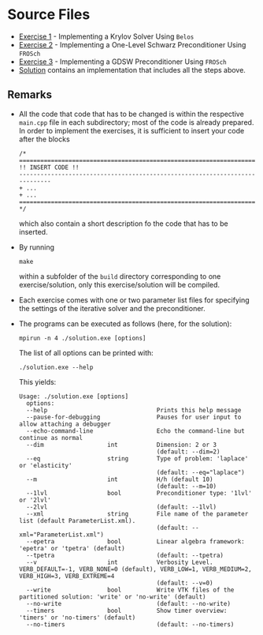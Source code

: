 # Source Files

+ [Exercise 1](https://github.com/searhein/frosch-demo/tree/main/src/exercise-1) - Implementing a Krylov Solver Using `Belos`
+ [Exercise 2](https://github.com/searhein/frosch-demo/tree/main/src/exercise-2) - Implementing a One-Level Schwarz Preconditioner Using `FROSch`
+ [Exercise 3](https://github.com/searhein/frosch-demo/tree/main/src/exercise-3) - Implementing a GDSW Preconditioner Using `FROSch`
+ [Solution](https://github.com/searhein/frosch-demo/tree/main/src/solution) contains an implementation that includes all the steps above.

## Remarks

+ All the code that code that has to be changed is within the respective `main.cpp` file in each subdirectory; most of the code is already prepared. In order to implement the exercises, it is sufficient to insert your code after the blocks
   ```
   /*
   ============================================================================
   !! INSERT CODE !!
   ----------------------------------------------------------------------------
   + ...
   + ...
   ============================================================================
   */
   ```
   which also contain a short description fo the code that has to be inserted.

+ By running

   ```shell
   make
   ```

   within a subfolder of the `build` directory corresponding to one exercise/solution, only this exercise/solution will be compiled.

+ Each exercise comes with one or two parameter list files for specifying the settings of the iterative solver and the preconditioner.

+ The programs can be executed as follows (here, for the solution):

   ```shell
   mpirun -n 4 ./solution.exe [options]
   ```

   The list of all options can be printed with:

   ```shell
   ./solution.exe --help
   ```

   This yields:

   ```shell
   Usage: ./solution.exe [options]
     options:
     --help                               Prints this help message
     --pause-for-debugging                Pauses for user input to allow attaching a debugger
     --echo-command-line                  Echo the command-line but continue as normal
     --dim                  int           Dimension: 2 or 3
                                          (default: --dim=2)
     --eq                   string        Type of problem: 'laplace' or 'elasticity'
                                          (default: --eq="laplace")
     --m                    int           H/h (default 10)
                                          (default: --m=10)
     --1lvl                 bool          Preconditioner type: '1lvl' or '2lvl'
     --2lvl                               (default: --1lvl)
     --xml                  string        File name of the parameter list (default ParameterList.xml).
                                          (default: --xml="ParameterList.xml")
     --epetra               bool          Linear algebra framework: 'epetra' or 'tpetra' (default)
     --tpetra                             (default: --tpetra)
     --v                    int           Verbosity Level. VERB_DEFAULT=-1, VERB_NONE=0 (default), VERB_LOW=1, VERB_MEDIUM=2, VERB_HIGH=3, VERB_EXTREME=4
                                          (default: --v=0)
     --write                bool          Write VTK files of the partitioned solution: 'write' or 'no-write' (default)
     --no-write                           (default: --no-write)
     --timers               bool          Show timer overview: 'timers' or 'no-timers' (default)
     --no-timers                          (default: --no-timers)
   ```

   

